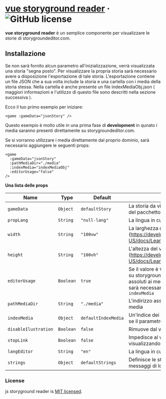 # [vue storyground reader](https://storygroundeditor.com) &middot; ![GitHub license](https://img.shields.io/badge/license-MIT-blue.svg)

**vue storyground reader** è un semplice componente per visualizzare le storie di storygroundeditor.com.

## Installazione

Se non sarà fornito alcun parametro all'inizializzazione, verrà visualizzata una storia "segna posto". Per visualizzare la propria storia sarà necessario avere a disposizione l'esportazione di tale storia. L'esportazione contiene un file JSON che a sua volta include la storia e una cartella con i media della storia stessa. Nella cartella è anche presente un file indexMediaObj.json ( maggiori informazioni e l'utilizzo di questo file sono descritti nella sezione successiva ).

Ecco il tuo primo esempio per iniziare:

```vue
<game :gameData="jsonStory" />
```

Questo esempio è molto utile in una prima fase di **development** in qunato i media saranno presenti direttamente su storygroundeditor.com.

Se si vorranno utilizzare i media direttamente dal proprio dominio, sarà necessario aggiungere le seguenti props:

```vue
<game
  :gameData="jsonStory"
  :pathMediaDir="./media"
  :indexMedia="indexMediaObj"
  :editorUsage="false"
/>
```

**Una lista delle props**

| Name                 | Type      | Default             | Description                                                                                                                                                                                                                                         |
| -------------------- | --------- | ------------------- | --------------------------------------------------------------------------------------------------------------------------------------------------------------------------------------------------------------------------------------------------- |
| `gameData`           | `Object`  | `defaultStory`      | La storia da visualizzare che si può trovare all'interno del pacchetto d'esportazione in formato JSON                                                                                                                                               |
| `propLang`           | `String`  | `"null-lang"`       | La lingua in cui deve essere visualizzata la storia                                                                                                                                                                                                 |
| `width`              | `String`  | `"100vw"`           | La larghezza del visualizzatore (https://developer.mozilla.org/en-US/docs/Learn/CSS/Building_blocks/Values_and_units)                                                                                                                               |
| `height`             | `String`  | `"100vh"`           | L'altezza del visualizzatore (https://developer.mozilla.org/en-US/docs/Learn/CSS/Building_blocks/Values_and_units)                                                                                                                                  |
| `editorUsage`        | `Boolean` | `true`              | Se il valore è `true` verranno utlizzati alcuni dati presenti su storygroundeditor.com in particolare gli indirrizzi assoluti ai media presenti nella storia. In questo caso sarà necessario valorizzare i parametri: `pathMediaDir` e `indexMedia` |
| `pathMediaDir`       | `String`  | `"./media"`         | L'indirizzo assoluto alla cartella in cui sono presenti i media                                                                                                                                                                                     |
| `indexMedia`         | `Object`  | `defaultIndexMedia` | Un'indice dei media presenti nella storia è necessario se il parametro `editorUsage` è `false`                                                                                                                                                      |
| `disableIlustration` | `Boolean` | `false`             | Rimuove dal viewer la possibilità di visualizzare i media                                                                                                                                                                                           |
| `stopLink`           | `Boolean` | `false`             | Impedisce al viewer di navigare in un'altra pagina visualizzando l'url di destinazione tramite messaggio                                                                                                                                            |
| `langEditor`         | `String`  | `"en"`              | La lingua in cui vengono visualizzati i messaggi di log                                                                                                                                                                                             |
| `strings`            | `Object`  | `defaultStrings`    | Definisce le stringhe mostrate dal visualizzatore nei messaggi di log                                                                                                                                                                               |

### License

js storyground reader is [MIT licensed](./LICENSE).
